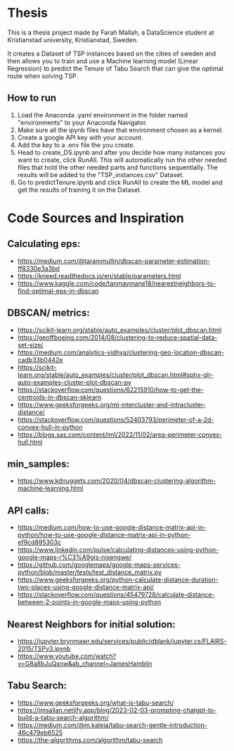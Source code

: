 # Thesis

This is a thesis project made by Farah Mallah, a DataScience student at Kristianstad university, Kristianstad, Sweden.

It creates a Dataset of TSP instances based on the cities of sweden and then allows you to train and use a Machine learning model (Linear Regression) to predict the Tenure of Tabu Search that can give the optimal route when solving TSP.

## How to run

1. Load the Anaconda .yaml environment in the folder named "environments" to your Anaconda Navigator.
2. Make sure all the ipynb files have that environment chosen as a kernel.
3. Create a google API key with your account.
4. Add the key to a .env file the you create.
5. Head to create_DS.ipynb and after you decide how many instances you want to create, click RunAll. This will automatically run the other needed files that hold the other needed parts and functions sequentially. The results will be added to the "TSP_instances.csv" Dataset.
6. Go to predictTenure.ipynb and click RunAll to create the ML model and get the results of training it on the Dataset.

# Code Sources and Inspiration

## Calculating eps:

- https://medium.com/@tarammullin/dbscan-parameter-estimation-ff8330e3a3bd
- https://kneed.readthedocs.io/en/stable/parameters.html
- https://www.kaggle.com/code/tanmaymane18/nearestneighbors-to-find-optimal-eps-in-dbscan

## DBSCAN/ metrics:

- https://scikit-learn.org/stable/auto_examples/cluster/plot_dbscan.html
- https://geoffboeing.com/2014/08/clustering-to-reduce-spatial-data-set-size/
- https://medium.com/analytics-vidhya/clustering-geo-location-dbscan-cadb33b0442e
- https://scikit-learn.org/stable/auto_examples/cluster/plot_dbscan.html#sphx-glr-auto-examples-cluster-plot-dbscan-py
- https://stackoverflow.com/questions/62215910/how-to-get-the-centroids-in-dbscan-sklearn
- https://www.geeksforgeeks.org/ml-intercluster-and-intracluster-distance/
- https://stackoverflow.com/questions/52403793/perimeter-of-a-2d-convex-hull-in-python
- https://blogs.sas.com/content/iml/2022/11/02/area-perimeter-convex-hull.html

## min_samples:

- https://www.kdnuggets.com/2020/04/dbscan-clustering-algorithm-machine-learning.html

## API calls:

- https://medium.com/how-to-use-google-distance-matrix-api-in-python/how-to-use-google-distance-matrix-api-in-python-ef9cd895303c
- https://www.linkedin.com/pulse/calculating-distances-using-python-google-maps-r%C3%A9gis-nisengwe/
- https://github.com/googlemaps/google-maps-services-python/blob/master/tests/test_distance_matrix.py
- https://www.geeksforgeeks.org/python-calculate-distance-duration-two-places-using-google-distance-matrix-api/
- https://stackoverflow.com/questions/45479728/calculate-distance-between-2-points-in-google-maps-using-python

## Nearest Neighbors for initial solution:

- https://jupyter.brynmawr.edu/services/public/dblank/jupyter.cs/FLAIRS-2015/TSPv3.ipynb
- https://www.youtube.com/watch?v=G8a8bJuQxnw&ab_channel=JamesHamblin

## Tabu Search:

- https://www.geeksforgeeks.org/what-is-tabu-search/
- https://jmsallan.netlify.app/blog/2023-02-03-prompting-chatgpt-to-build-a-tabu-search-algorithm/
- https://medium.com/@m.kaleia/tabu-search-gentle-introduction-46c479eb6525
- https://the-algorithms.com/algorithm/tabu-search
